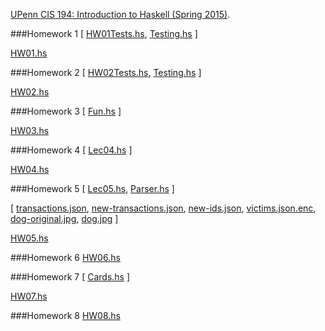 [UPenn CIS 194: Introduction to Haskell (Spring 2015)](http://www.seas.upenn.edu/~cis194/spring15/).

###Homework 1
[ [HW01Tests.hs](https://github.com/WentaoZero/UPenn-CIS-194-2015/blob/master/Homework-1/HW01Tests.hs),
[Testing.hs](https://github.com/WentaoZero/UPenn-CIS-194-2015/blob/master/Homework-1/Testing.hs) ]

[HW01.hs](https://github.com/WentaoZero/UPenn-CIS-194-2015/blob/master/Homework-1/HW01.hs)

###Homework 2
[ [HW02Tests.hs](https://github.com/WentaoZero/UPenn-CIS-194-2015/blob/master/Homework-2/HW02Tests.hs), [Testing.hs](https://github.com/WentaoZero/UPenn-CIS-194-2015/blob/master/Homework-2/Testing.hs) ]

[HW02.hs](https://github.com/WentaoZero/UPenn-CIS-194-2015/blob/master/Homework-2/HW02.hs)

###Homework 3
[ [Fun.hs](https://github.com/WentaoZero/UPenn-CIS-194-2015/blob/master/Homework-3/Fun.hs) ]

[HW03.hs](https://github.com/WentaoZero/UPenn-CIS-194-2015/blob/master/Homework-3/HW03.hs)

###Homework 4
[ [Lec04.hs](https://github.com/WentaoZero/UPenn-CIS-194-2015/blob/master/Homework-4/Lec04.hs) ]

[HW04.hs](https://github.com/WentaoZero/UPenn-CIS-194-2015/blob/master/Homework-4/HW04.hs)

###Homework 5
[ [Lec05.hs](https://github.com/WentaoZero/UPenn-CIS-194-2015/blob/master/Homework-5/Lec05.hs),  [Parser.hs](https://github.com/WentaoZero/UPenn-CIS-194-2015/blob/master/Homework-5/Parser.hs) ]

[ [transactions.json](https://github.com/WentaoZero/UPenn-CIS-194-2015/blob/master/Homework-5/transactions.json), [new-transactions.json](https://github.com/WentaoZero/UPenn-CIS-194-2015/blob/master/Homework-5/new-transactions.json), [new-ids.json](https://github.com/WentaoZero/UPenn-CIS-194-2015/blob/master/Homework-5/new-ids.json), [victims.json.enc](https://github.com/WentaoZero/UPenn-CIS-194-2015/blob/master/Homework-5/victims.json.enc), [dog-original.jpg](https://github.com/WentaoZero/UPenn-CIS-194-2015/blob/master/Homework-5/dog-original.jpg), [dog.jpg](https://github.com/WentaoZero/UPenn-CIS-194-2015/blob/master/Homework-5/dog.jpg) ]

[HW05.hs](https://github.com/WentaoZero/UPenn-CIS-194-2015/blob/master/Homework-5/HW05.hs)

###Homework 6
[HW06.hs](https://github.com/WentaoZero/UPenn-CIS-194-2015/blob/master/Homework-6/HW06.hs)

###Homework 7
[ [Cards.hs](https://github.com/WentaoZero/UPenn-CIS-194-2015/blob/master/Homework-7/Cards.hs) ]

[HW07.hs](https://github.com/WentaoZero/UPenn-CIS-194-2015/blob/master/Homework-7/HW07.hs)

###Homework 8
[HW08.hs](https://github.com/WentaoZero/UPenn-CIS-194-2015/blob/master/Homework-8/HW08.hs)
